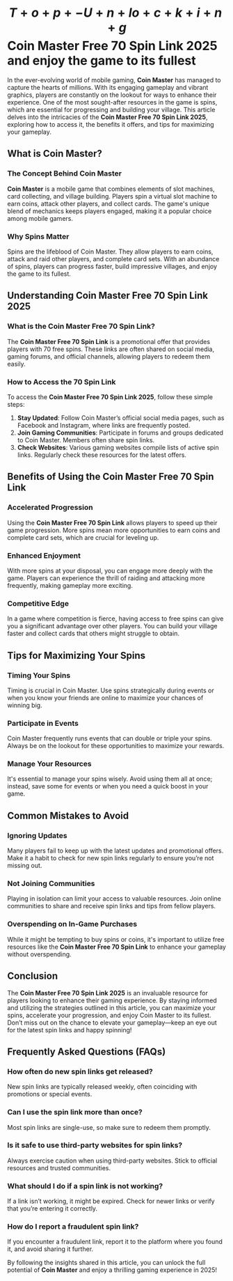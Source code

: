 # $$T+o+p+-U+n+lo+c+k+i+n+g$$ Coin Master Free 70 Spin Link 2025 and enjoy the game to its fullest

In the ever-evolving world of mobile gaming, **Coin Master** has managed to capture the hearts of millions. With its engaging gameplay and vibrant graphics, players are constantly on the lookout for ways to enhance their experience. One of the most sought-after resources in the game is spins, which are essential for progressing and building your village. This article delves into the intricacies of the **Coin Master Free 70 Spin Link 2025**, exploring how to access it, the benefits it offers, and tips for maximizing your gameplay.

## What is Coin Master?

### The Concept Behind Coin Master

**Coin Master** is a mobile game that combines elements of slot machines, card collecting, and village building. Players spin a virtual slot machine to earn coins, attack other players, and collect cards. The game's unique blend of mechanics keeps players engaged, making it a popular choice among mobile gamers.

### Why Spins Matter

Spins are the lifeblood of Coin Master. They allow players to earn coins, attack and raid other players, and complete card sets. With an abundance of spins, players can progress faster, build impressive villages, and enjoy the game to its fullest.

## Understanding Coin Master Free 70 Spin Link 2025

### What is the Coin Master Free 70 Spin Link?

The **Coin Master Free 70 Spin Link** is a promotional offer that provides players with 70 free spins. These links are often shared on social media, gaming forums, and official channels, allowing players to redeem them easily. 

### How to Access the 70 Spin Link

To access the **Coin Master Free 70 Spin Link 2025**, follow these simple steps:

1. **Stay Updated**: Follow Coin Master’s official social media pages, such as Facebook and Instagram, where links are frequently posted.
2. **Join Gaming Communities**: Participate in forums and groups dedicated to Coin Master. Members often share spin links.
3. **Check Websites**: Various gaming websites compile lists of active spin links. Regularly check these resources for the latest offers.

## Benefits of Using the Coin Master Free 70 Spin Link

### Accelerated Progression

Using the **Coin Master Free 70 Spin Link** allows players to speed up their game progression. More spins mean more opportunities to earn coins and complete card sets, which are crucial for leveling up.

### Enhanced Enjoyment

With more spins at your disposal, you can engage more deeply with the game. Players can experience the thrill of raiding and attacking more frequently, making gameplay more exciting.

### Competitive Edge

In a game where competition is fierce, having access to free spins can give you a significant advantage over other players. You can build your village faster and collect cards that others might struggle to obtain.

## Tips for Maximizing Your Spins

### Timing Your Spins

Timing is crucial in Coin Master. Use spins strategically during events or when you know your friends are online to maximize your chances of winning big.

### Participate in Events

Coin Master frequently runs events that can double or triple your spins. Always be on the lookout for these opportunities to maximize your rewards.

### Manage Your Resources

It's essential to manage your spins wisely. Avoid using them all at once; instead, save some for events or when you need a quick boost in your game.

## Common Mistakes to Avoid

### Ignoring Updates

Many players fail to keep up with the latest updates and promotional offers. Make it a habit to check for new spin links regularly to ensure you’re not missing out.

### Not Joining Communities

Playing in isolation can limit your access to valuable resources. Join online communities to share and receive spin links and tips from fellow players.

### Overspending on In-Game Purchases

While it might be tempting to buy spins or coins, it's important to utilize free resources like the **Coin Master Free 70 Spin Link** to enhance your gameplay without overspending.

## Conclusion

The **Coin Master Free 70 Spin Link 2025** is an invaluable resource for players looking to enhance their gaming experience. By staying informed and utilizing the strategies outlined in this article, you can maximize your spins, accelerate your progression, and enjoy Coin Master to its fullest. Don’t miss out on the chance to elevate your gameplay—keep an eye out for the latest spin links and happy spinning!

## Frequently Asked Questions (FAQs)

### How often do new spin links get released?

New spin links are typically released weekly, often coinciding with promotions or special events.

### Can I use the spin link more than once?

Most spin links are single-use, so make sure to redeem them promptly.

### Is it safe to use third-party websites for spin links?

Always exercise caution when using third-party websites. Stick to official resources and trusted communities.

### What should I do if a spin link is not working?

If a link isn’t working, it might be expired. Check for newer links or verify that you’re entering it correctly.

### How do I report a fraudulent spin link?

If you encounter a fraudulent link, report it to the platform where you found it, and avoid sharing it further.

By following the insights shared in this article, you can unlock the full potential of **Coin Master** and enjoy a thrilling gaming experience in 2025!
